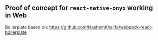 ## Proof of concept for `react-native-onyx` working in Web

Boilerplate based on: https://github.com/HashemKhalifa/webpack-react-boilerplate
